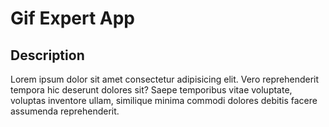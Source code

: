 # Gif Expert App

## Description

Lorem ipsum dolor sit amet consectetur adipisicing elit. Vero reprehenderit tempora hic deserunt dolores sit? Saepe temporibus vitae voluptate, voluptas inventore ullam, similique minima commodi dolores debitis facere assumenda reprehenderit.
